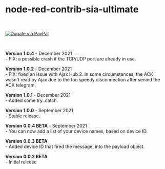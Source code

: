 # node-red-contrib-sia-ultimate


<br/>

[![Donate via PayPal](https://img.shields.io/badge/Donate-PayPal-blue.svg?style=flat-square)](https://www.paypal.me/techtoday) 

<br/>

<p>
<b>Version 1.0.4</b> - December 2021<br/>
- FIX: a possible crash if the TCP/UDP port are already in use.<br/>
</p>
<p>
<b>Version 1.0.2</b> - December 2021<br/>
- FIX: fixed an issue with Ajax Hub 2. In some circumstances, the ACK wasn't read by Ajax due to the too speedy disconnection after senind the ACK telegram.<br/>
</p>
<p>
<b>Version 1.0.1</b> - December 2021<br/>
- Added some try..catch.<br/>
</p>
<p>
<b>Version 1.0.0</b> - September 2021<br/>
- Stable release.<br/>
</p>
<p>
<b>Version 0.0.4 BETA</b> - September 2021<br/>
- You can now add a list of your device names, based on device ID.<br/>
</p>
<p>
<b>Version 0.0.3 BETA</b><br/>
- Added device ID that fired the message, into the payload object.<br/>
</p>
<p>
<b>Version 0.0.2 BETA</b><br/>
- Initial release<br/>
</p>
